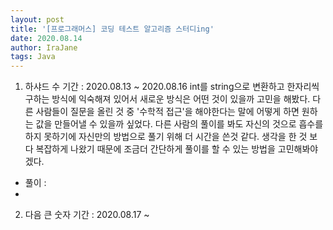 ```yaml
---
layout: post
title: '[프로그래머스] 코딩 테스트 알고리즘 스터디ing'
date: 2020.08.14
author: IraJane
tags: Java
---
```


1. 하샤드 수
  기간 : 2020.08.13 ~ 2020.08.16
  int를 string으로 변환하고 한자리씩 구하는 방식에 익숙해져 있어서 새로운 방식은 어떤 것이 있을까 고민을 해봤다. 
  다른 사람들이 질문을 올린 것 중 '수학적 접근'을 해야한다는 말에 어떻게 하면 원하는 값을 만들어낼 수 있을까 싶었다.
  다른 사람의 풀이를 봐도 자신의 것으로 흡수를 하지 못하기에 자신만의 방법으로 풀기 위해 더 시간을 쓴것 같다.
  생각을 한 것 보다 복잡하게 나왔기 때문에 조금더 간단하게 풀이를 할 수 있는 방법을 고민해봐야 겠다.

  - 풀이 : 
  - <script src="https://gist.github.com/IraJane/59cd926e0d67fdfdb88abaac8b8c7239.js"></script>


2. 다음 큰 숫자
  기간 : 2020.08.17 ~
